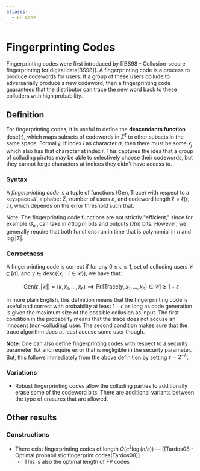 ```yaml
---
aliases:
  - FP Code
---
```

# Fingerprinting Codes
Fingerprinting codes were first introduced by [[BS98 - Collusion-secure fingerprinting for digital data|BS98]]. A fingerprinting code is a process to produce codewords for users. If a group of these users collude to adversarially produce a new codeword, then a fingerprinting code guarantees that the distributor can trace the new word back to these colluders with high probability.
## Definition
For fingerprinting codes, it is useful to define the **descendants function** $\mathsf{desc}(\cdot)$, which maps subsets of codewords in $\Sigma^\ell$ to other subsets in the same space. Formally, if index $i$ as character $\sigma$, then there must be some $x_j$ which also has that character at index $i$. This captures the idea that a group of colluding pirates may be able to selectively choose their codewords, but they cannot forge characters at indices they didn't have access to.

### Syntax
A *fingerprinting code* is a tuple of functions $(\mathsf{Gen}, \mathsf{Trace})$ with respect to a keyspace $\mathcal{K}$, alphabet $\Sigma$, number of users $n$, and codeword length $\ell = \ell(\epsilon, c)$, which depends on the error threshold such that:

Note: The fingerprinting code functions are not strictly "efficient," since for example $\mathsf{G}_\mathsf{en}$ can take in $\mathcal{O}(\log n)$ bits and outputs $\Omega(n)$ bits. However, we generally require that both functions run in time that is polynomial in $n$ and $\log |\Sigma|$.

### Correctness
A fingerprinting code is correct if for any $0 \leq \epsilon \leq 1$, set of colluding users $\mathcal{C} \subseteq [n]$, and $y \in \mathsf{desc}(\{x_i: i \in \mathcal{C}\})$, we have that:

$$\mathsf{Gen}(\epsilon, |\mathcal{C}|) = (k, x_1, \ldots, x_n) \implies \Pr[\mathsf{Trace}(y, x_1, \ldots, x_n) \in \mathcal{C}] \geq 1 - \epsilon$$

In more plain English, this definition means that the fingerprinting code is useful and correct with probability at least $1 - \epsilon$ as long as code generation is given the maximum size of the possible collusion as input. The first condition in the probability means that the trace does not accuse an innocent (non-colluding) user. The second condition makes sure that the trace algorithm does at least accuse some user though.

**Note**: One can also define fingerprinting codes with respect to a security parameter $1/\lambda$ and require error that is negligible in the security parameter. But, this follows immediately from the above definition by setting $\epsilon = 2^{-\lambda}$.
### Variations
- Robust fingerprinting codes allow the colluding parties to additionally erase some of the codeword bits. There are additional variants between the type of erasures that are allowed.

## Other results


### Constructions
- There exist fingerprinting codes of length $O(c^2 \log (n / \varepsilon))$ — [[Tardos08 - Optimal probabilistic fingerprint codes|Tardos08]]
	- This is also the optimal length of FP codes